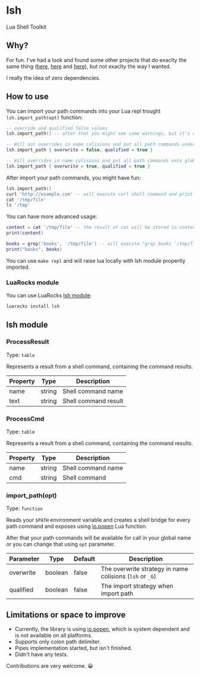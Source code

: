 # lsh
Lua Shell Toolkit

## Why?

For fun. I've had a look and found some other projects that do exaclty the same thing ([here](https://github.com/zserge/luash), [here](https://github.com/stevedonovan/luaish) and [here](https://github.com/ncopa/lua-shell)), but not exaclty the way I wanted.

I really the idea of zero dependencies.

## How to use

You can import your path commands into your Lua repl trought `lsh.import_path(opt)` function:

```lua
-- override and qualified false values
lsh.import_path() -- after that you might see same warnings, but it's ok

-- Will not overrides in name colisions and put all path commands under `lsh` module
lsh.import_path { overwrite = false, qualified = true }

-- Will overrides in name colisions and put all path commands onto globally scope
lsh.import_path { overwrite = true, qualified = true }
```

After import your path commands, you might have fun:

```lua
lsh.import_path()
curl 'http://example.com' -- will execute curl shell command and print the url contents
cat '/tmp/file'
ls '/tmp'
```

You can have more advanced usage:

```lua
content = cat '/tmp/file' -- the result of cat will be stored in content variable
print(content)

books = grep('books', '/tmp/file') -- will execute "grep books '/tmp/file'" and will store in books variable
print("books", books)
```

You can use `make repl` and will raise lua locally with lsh module propertly imported.

### LuaRocks module

You can use LuaRocks [lsh module](https://luarocks.org/modules/fmamud/lsh):

```sh
luarocks install lsh
```

## lsh module

### ProcessResult

Type: `table`

Represents a result from a shell command, containing the command results.

| Property   | Type    | Description |
| ---------  | ------- | ----------- |
| name       | string  | Shell command name |
| text       | string  | Shell command result |

### ProcessCmd

Type: `table`

Represents a result from a shell command, containing the command results.

| Property   | Type    | Description |
| ---------- | ------- | ----------- |
| name       | string  | Shell command name |
| cmd        | string  | Shell command |

### import_path(opt)

Type: `function`

Reads your `$PATH` environment variable and creates a shell bridge for every path command and exposes using [io.popen](http://www.lua.org/manual/5.4/manual.html#pdf-io.popen) Lua function.

After that your path commands will be available for call in your global name or you can change that using `opt` parameter.

| Parameter | Type    | Default | Description |
| --------- | ------- | ------- | ----------- |
| overwrite | boolean | false   | The overwrite strategy in name colisions (`lsh` or `_G`) |
| qualified | boolean | false   | The import strategy when import path |

## Limitations or space to improve

- Currently, the library is using [io.popen](http://www.lua.org/manual/5.4/manual.html#pdf-io.popen), which is system dependent and is not available on all platforms.
- Supports only colon path delimiter.
- Pipes implementation started, but isn't finished.
- Didn't have any tests.

Contributions are very welcome. 😀